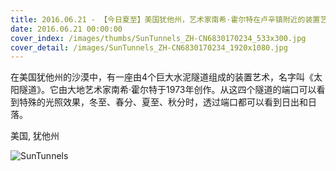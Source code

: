 ```yaml
---
title: 2016.06.21 - 【今日夏至】美国犹他州，艺术家南希·霍尔特在卢辛镇附近的装置艺术太阳隧道 (© Lindsay Daniels/Tandem Stills +Motion)
date: 2016.06.21 00:00:00
cover_index: /images/thumbs/SunTunnels_ZH-CN6830170234_533x300.jpg
cover_detail: /images/SunTunnels_ZH-CN6830170234_1920x1080.jpg
---
```


在美国犹他州的沙漠中，有一座由4个巨大水泥隧道组成的装置艺术，名字叫《太阳隧道》。它由大地艺术家南希·霍尔特于1973年创作。从这四个隧道的端口可以看到特殊的光照效果，冬至、春分、夏至、秋分时，透过端口都可以看到日出和日落。

美国, 犹他州

![SunTunnels](/images/SunTunnels_ZH-CN6830170234_1920x1080.jpg)
